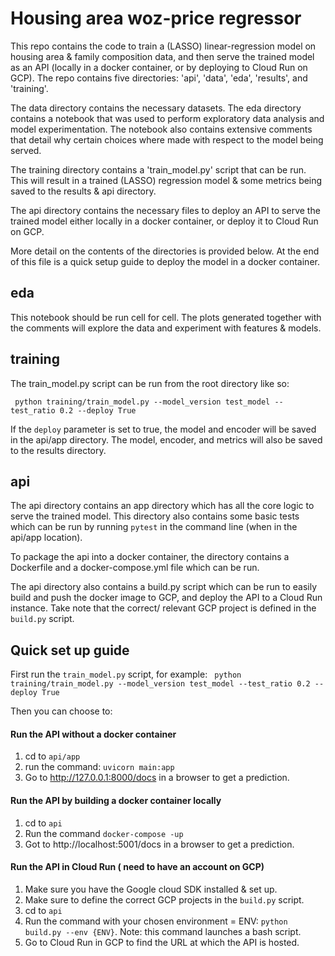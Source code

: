 # Housing area woz-price regressor

This repo contains the code to train a (LASSO) linear-regression model on housing area & family composition
data, and then serve the trained model as an API (locally in a docker container, or by deploying to
Cloud Run on GCP). The repo contains five directories: 'api',
'data', 'eda', 'results', and 'training'. 

The data directory contains the necessary datasets. The eda directory contains a notebook that was
used to perform exploratory data analysis and model experimentation. The notebook also contains
extensive comments that detail why certain choices where made with respect to the model being 
served.

The training directory contains a 'train_model.py' script that can be run. This will result in
a trained (LASSO) regression model & some metrics being saved to the results & api directory. 

The api directory contains the necessary files to deploy an API to serve the trained model either
locally in a docker container, or deploy it to Cloud Run on GCP. 

More detail on the contents of the directories is provided below. At the end of this file is 
a quick setup guide to deploy the model in a docker container. 

## eda
This notebook should be run cell for cell. The plots generated together with the comments will
explore the data and experiment with features & models. 

## training
The train_model.py script can be run from the root directory like so:

`` python training/train_model.py --model_version test_model --test_ratio 0.2 --deploy True``

If the `deploy` parameter is set to true, the model and encoder will be saved in the api/app directory.
The model, encoder, and metrics will also be saved to the results directory.

## api
The api directory contains an app directory which has all the core logic to serve the trained model.
This directory also contains some basic tests which can be run by running `pytest` in the command line (when in the api/app location).

To package the api into a docker container, the directory contains a Dockerfile and a docker-compose.yml file which can be run.

The api directory also contains a build.py script which can be run to easily build and push the docker image to GCP,
and deploy the API to a Cloud Run instance. Take note that the correct/ relevant GCP project is defined in the ``build.py`` script.


## Quick set up guide

First run the ``train_model.py`` script, for example: `` python training/train_model.py --model_version test_model --test_ratio 0.2 --deploy True``

Then you can choose to:
#### Run the API without a docker container
1. cd to ``api/app``
2. run the command: ``uvicorn main:app``
3. Go to http://127.0.0.1:8000/docs in a browser to get a prediction. 

#### Run the API by building a docker container locally
1. cd to ``api``
2. Run the command ``docker-compose -up``
3. Got to http://localhost:5001/docs in a browser to get a prediction.

#### Run the API in Cloud Run ( need to have an account on GCP)
1. Make sure you have the Google cloud SDK installed & set up.
2. Make sure to define the correct GCP projects in the ``build.py`` script.
3. cd to ``api``
4. Run the command with your chosen environment = ENV: ``python build.py --env {ENV}``. Note: this command launches a bash script. 
5. Go to Cloud Run in GCP to find the URL at which the API is hosted. 

